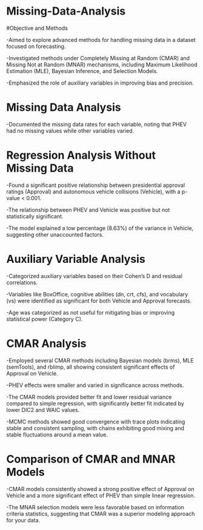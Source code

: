# Missing-Data-Analysis

#Objective and Methods

-Aimed to explore advanced methods for handling missing data in a dataset focused on forecasting.

-Investigated methods under Completely Missing at Random (CMAR) and Missing Not at Random (MNAR) mechanisms, including Maximum Likelihood Estimation (MLE), Bayesian Inference, and Selection Models.

-Emphasized the role of auxiliary variables in improving bias and precision.
# Missing Data Analysis
-Documented the missing data rates for each variable, noting that PHEV had no missing values while other variables varied.
# Regression Analysis Without Missing Data
-Found a significant positive relationship between presidential approval ratings (Approval) and autonomous vehicle collisions (Vehicle), with a p-value < 0.001.

-The relationship between PHEV and Vehicle was positive but not statistically significant.

-The model explained a low percentage (8.63%) of the variance in Vehicle, suggesting other unaccounted factors.

# Auxiliary Variable Analysis
-Categorized auxiliary variables based on their Cohen’s D and residual correlations.

-Variables like BoxOffice, cognitive abilities (dn, crt, cfs), and vocabulary (vs) were identified as significant for both Vehicle and Approval forecasts.

-Age was categorized as not useful for mitigating bias or improving statistical power (Category C).
# CMAR Analysis
-Employed several CMAR methods including Bayesian models (brms), MLE (semTools), and rblimp, all showing consistent significant effects of Approval on Vehicle.

-PHEV effects were smaller and varied in significance across methods.

-The CMAR models provided better fit and lower residual variance compared to simple regression, with significantly better fit indicated by lower DIC2 and WAIC values.

-MCMC methods showed good convergence with trace plots indicating stable and consistent sampling, with chains exhibiting good mixing and stable fluctuations around a mean value.

# Comparison of CMAR and MNAR Models
-CMAR models consistently showed a strong positive effect of Approval on Vehicle and a more significant effect of PHEV than simple linear regression.

-The MNAR selection models were less favorable based on information criteria statistics, suggesting that CMAR was a superior modeling approach for your data.
